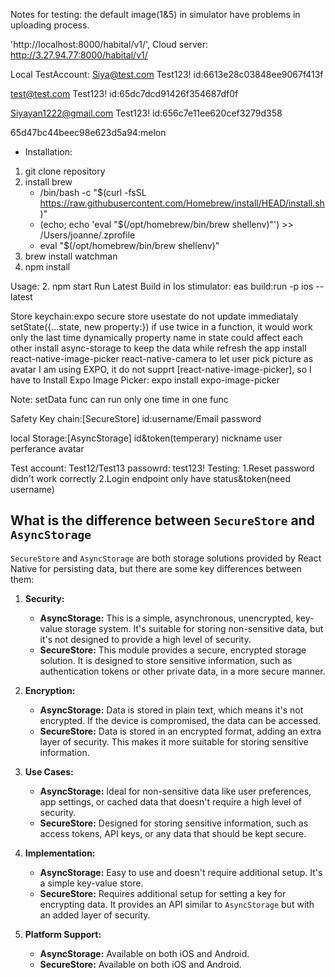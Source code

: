 Notes for testing:
the default image(1&5) in simulator have problems in uploading process.

'http://localhost:8000/habital/v1/',
Cloud server:
http://3.27.94.77:8000/habital/v1/

Local TestAccount:
Siya@test.com
Test123!
id:6613e28c03848ee9067f413f

test@test.com
Test123!
id:65dc7dcd91426f354687df0f

Siyayan1222@gmail.com
Test123!
id:656c7e11ee620cef3279d358

65d47bc44beec98e623d5a94:melon

- Installation:
1. git clone repository
2. install brew
   - /bin/bash -c "$(curl -fsSL https://raw.githubusercontent.com/Homebrew/install/HEAD/install.sh)"
   - (echo; echo 'eval "$(/opt/homebrew/bin/brew shellenv)"') >> /Users/joanne/.zprofile
   - eval "$(/opt/homebrew/bin/brew shellenv)"
3. brew install watchman
4. npm install

Usage:
2. npm start
Run Latest Build in Ios stimulator:
eas build:run -p ios --latest

Store keychain:expo secure store
usestate do not update immediataly
setState({...state, new property:})
if use twice in a function, it would work only the last time dynamically
property name in state could affect each other
install async-storage to keep the data while refresh the app
install react-native-image-picker react-native-camera to let user pick picture as avatar
I am using EXPO, it do not supprt [react-native-image-picker], so I have to Install Expo Image Picker:
expo install expo-image-picker

Note: setData func can run only one time in one func


Safety Key chain:[SecureStore]
id:username/Email
password

local Storage:[AsyncStorage]
id&token(temperary)
nickname
user perferance
avatar


Test account:
Test12/Test13
passowrd: test123!
Testing: 
1.Reset password didn't work correctly
2.Login endpoint only have status&token(need username)

## What is the difference between `SecureStore` and `AsyncStorage`

`SecureStore` and `AsyncStorage` are both storage solutions provided by React Native for persisting data, but there are some key differences between them:

1. **Security:**
   - **AsyncStorage:** This is a simple, asynchronous, unencrypted, key-value storage system. It's suitable for storing non-sensitive data, but it's not designed to provide a high level of security.
   - **SecureStore:** This module provides a secure, encrypted storage solution. It is designed to store sensitive information, such as authentication tokens or other private data, in a more secure manner.

2. **Encryption:**
   - **AsyncStorage:** Data is stored in plain text, which means it's not encrypted. If the device is compromised, the data can be accessed.
   - **SecureStore:** Data is stored in an encrypted format, adding an extra layer of security. This makes it more suitable for storing sensitive information.

3. **Use Cases:**
   - **AsyncStorage:** Ideal for non-sensitive data like user preferences, app settings, or cached data that doesn't require a high level of security.
   - **SecureStore:** Designed for storing sensitive information, such as access tokens, API keys, or any data that should be kept secure.

4. **Implementation:**
   - **AsyncStorage:** Easy to use and doesn't require additional setup. It's a simple key-value store.
   - **SecureStore:** Requires additional setup for setting a key for encrypting data. It provides an API similar to `AsyncStorage` but with an added layer of security.

5. **Platform Support:**
   - **AsyncStorage:** Available on both iOS and Android.
   - **SecureStore:** Available on both iOS and Android.

